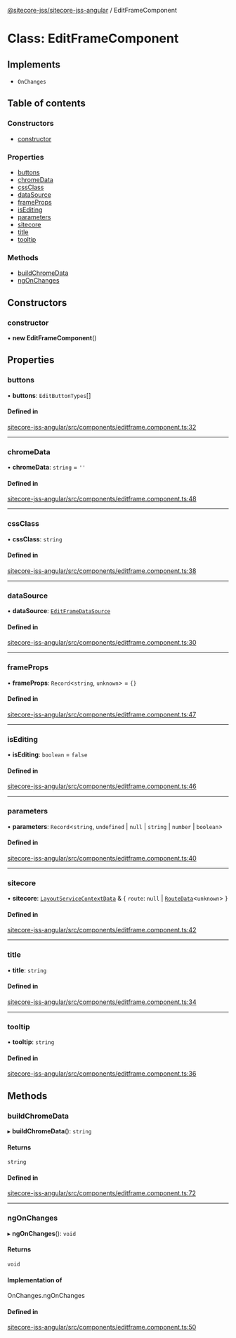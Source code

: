 [@sitecore-jss/sitecore-jss-angular](../README.md) / EditFrameComponent

# Class: EditFrameComponent

## Implements

- `OnChanges`

## Table of contents

### Constructors

- [constructor](EditFrameComponent.md#constructor)

### Properties

- [buttons](EditFrameComponent.md#buttons)
- [chromeData](EditFrameComponent.md#chromedata)
- [cssClass](EditFrameComponent.md#cssclass)
- [dataSource](EditFrameComponent.md#datasource)
- [frameProps](EditFrameComponent.md#frameprops)
- [isEditing](EditFrameComponent.md#isediting)
- [parameters](EditFrameComponent.md#parameters)
- [sitecore](EditFrameComponent.md#sitecore)
- [title](EditFrameComponent.md#title)
- [tooltip](EditFrameComponent.md#tooltip)

### Methods

- [buildChromeData](EditFrameComponent.md#buildchromedata)
- [ngOnChanges](EditFrameComponent.md#ngonchanges)

## Constructors

### constructor

• **new EditFrameComponent**()

## Properties

### buttons

• **buttons**: `EditButtonTypes`[]

#### Defined in

[sitecore-jss-angular/src/components/editframe.component.ts:32](https://github.com/Sitecore/jss/blob/28f96055a/packages/sitecore-jss-angular/src/components/editframe.component.ts#L32)

___

### chromeData

• **chromeData**: `string` = `''`

#### Defined in

[sitecore-jss-angular/src/components/editframe.component.ts:48](https://github.com/Sitecore/jss/blob/28f96055a/packages/sitecore-jss-angular/src/components/editframe.component.ts#L48)

___

### cssClass

• **cssClass**: `string`

#### Defined in

[sitecore-jss-angular/src/components/editframe.component.ts:38](https://github.com/Sitecore/jss/blob/28f96055a/packages/sitecore-jss-angular/src/components/editframe.component.ts#L38)

___

### dataSource

• **dataSource**: [`EditFrameDataSource`](../README.md#editframedatasource)

#### Defined in

[sitecore-jss-angular/src/components/editframe.component.ts:30](https://github.com/Sitecore/jss/blob/28f96055a/packages/sitecore-jss-angular/src/components/editframe.component.ts#L30)

___

### frameProps

• **frameProps**: `Record`<`string`, `unknown`\> = `{}`

#### Defined in

[sitecore-jss-angular/src/components/editframe.component.ts:47](https://github.com/Sitecore/jss/blob/28f96055a/packages/sitecore-jss-angular/src/components/editframe.component.ts#L47)

___

### isEditing

• **isEditing**: `boolean` = `false`

#### Defined in

[sitecore-jss-angular/src/components/editframe.component.ts:46](https://github.com/Sitecore/jss/blob/28f96055a/packages/sitecore-jss-angular/src/components/editframe.component.ts#L46)

___

### parameters

• **parameters**: `Record`<`string`, `undefined` \| ``null`` \| `string` \| `number` \| `boolean`\>

#### Defined in

[sitecore-jss-angular/src/components/editframe.component.ts:40](https://github.com/Sitecore/jss/blob/28f96055a/packages/sitecore-jss-angular/src/components/editframe.component.ts#L40)

___

### sitecore

• **sitecore**: [`LayoutServiceContextData`](../interfaces/LayoutServiceContextData.md) & { `route`: ``null`` \| [`RouteData`](../interfaces/RouteData.md)<`unknown`\>  }

#### Defined in

[sitecore-jss-angular/src/components/editframe.component.ts:42](https://github.com/Sitecore/jss/blob/28f96055a/packages/sitecore-jss-angular/src/components/editframe.component.ts#L42)

___

### title

• **title**: `string`

#### Defined in

[sitecore-jss-angular/src/components/editframe.component.ts:34](https://github.com/Sitecore/jss/blob/28f96055a/packages/sitecore-jss-angular/src/components/editframe.component.ts#L34)

___

### tooltip

• **tooltip**: `string`

#### Defined in

[sitecore-jss-angular/src/components/editframe.component.ts:36](https://github.com/Sitecore/jss/blob/28f96055a/packages/sitecore-jss-angular/src/components/editframe.component.ts#L36)

## Methods

### buildChromeData

▸ **buildChromeData**(): `string`

#### Returns

`string`

#### Defined in

[sitecore-jss-angular/src/components/editframe.component.ts:72](https://github.com/Sitecore/jss/blob/28f96055a/packages/sitecore-jss-angular/src/components/editframe.component.ts#L72)

___

### ngOnChanges

▸ **ngOnChanges**(): `void`

#### Returns

`void`

#### Implementation of

OnChanges.ngOnChanges

#### Defined in

[sitecore-jss-angular/src/components/editframe.component.ts:50](https://github.com/Sitecore/jss/blob/28f96055a/packages/sitecore-jss-angular/src/components/editframe.component.ts#L50)
